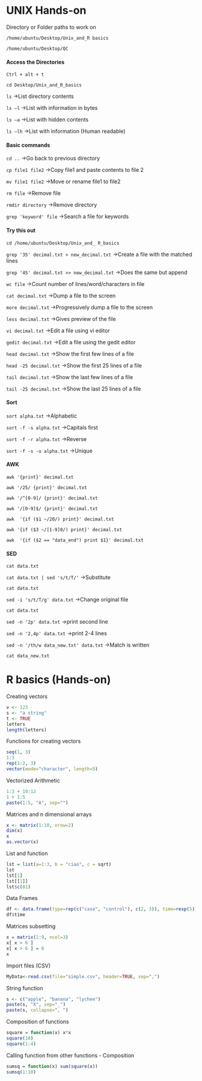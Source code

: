 # UNIX Hands-on

Directory or Folder paths to work on

`/home/ubuntu/Desktop/Unix_and_R basics`

`/home/ubuntu/Desktop/QC`

#### Access the Directories

`Ctrl + alt + t`

`cd Desktop/Unix_and_R_basics`


`ls`						&rarr;List directory contents

`ls –l`					&rarr;List with information in bytes

`ls –a`					&rarr;List with hidden contents

`ls –lh`				&rarr;List with information (Human readable)


#### Basic commands

`cd ..`						      &rarr;Go back to previous directory

`cp file1 file2`        &rarr;Copy file1 and paste contents to file 2

`mv file1 file2`        &rarr;Move or rename file1 to file2

`rm file`               &rarr;Remove file

`rmdir directory`       &rarr;Remove directory

`grep 'keyword' file`   &rarr;Search a file for keywords


#### Try this out

`cd /home/ubuntu/Desktop/Unix_and_ R_basics`

`grep '35' decimal.txt > new_decimal.txt`       &rarr;Create a file with the matched lines

`grep '45' decimal.txt >> new_decimal.txt`      &rarr;Does the same but append

`wc file`                                       &rarr;Count number of lines/word/characters in file

`cat decimal.txt`                               &rarr;Dump a file to the screen 

`more decimal.txt`                              &rarr;Progressively dump a file to the screen

`less decimal.txt`                              &rarr;Gives preview of the file

`vi decimal.txt`                                &rarr;Edit a file using vi editor

`gedit decimal.txt`                             &rarr;Edit a file using the gedit editor

`head decimal.txt`                              &rarr;Show the first few lines of a file

`head -25 decimal.txt`                          &rarr;Show the first 25 lines of a file

`tail decimal.txt`                              &rarr;Show the last few lines of a file

`tail -25 decimal.txt`                          &rarr;Show the last 25 lines of a file

#### Sort

`sort alpha.txt`              &rarr;Alphabetic  

`sort -f -s alpha.txt`        &rarr;Capitals first

`sort -f -r alpha.txt`        &rarr;Reverse

`sort -f -s -u alpha.txt`     &rarr;Unique

#### AWK


`awk '{print}' decimal.txt`

`awk '/25/ {print}' decimal.txt`

`awk '/^[0-9]/ {print}' decimal.txt`

`awk '/[0-9]$/ {print}' decimal.txt`

`awk  '{if ($1 ~/20/) print}' decimal.txt`

`awk '{if ($3 ~/[1-9]0/) print}' decimal.txt`

`awk  '{if ($2 == "data_end") print $1}' decimal.txt`

#### SED

`cat data.txt`


`cat data.txt | sed 's/t/T/'`	 	          &rarr;Substitute

`cat data.txt`

`sed -i 's/t/T/g' data.txt`   			      &rarr;Change original file

`cat data.txt`

`sed -n '2p' data.txt`          		      &rarr;print second line

`sed -n '2,4p' data.txt`      			      &rarr;print 2-4 lines

`sed -n '/th/w data_new.txt' data.txt`   	&rarr;Match is written

`cat data_new.txt`



# R basics (Hands-on)

Creating vectors
```R
v <- 123
s <- "a string"
t <- TRUE
letters
length(letters)
```

Functions for creating vectors
```R
seq(1, 3)
1:3
rep(1:2, 3)
vector(mode="character", length=5)
```

Vectorized Arithmetic
```R
1:3 + 10:12
1 + 1:5
paste(1:5, "A", sep="")
```

Matrices and n dimensional arrays
```R
x <- matrix(1:10, nrow=2)
dim(x)
x
as.vector(x)
```

List and function
```R
lst = list(a=1:3, b = "ciao", c = sqrt)
lst
lst[1]
lst[[1]]
lst$c(81)
```

Data Frames
```R
df <- data.frame(type=rep(c("case", "control"), c(2, 3)), time=rexp(5))
df$time
```

Matrices subsetting
```R
x = matrix(1:9, ncol=3)
x[ x > 6 ]
x[ x > 6 ] = 0
x
```

Import files (CSV)
```R
MyData<-read.csv(file="simple.csv", header=TRUE, sep=",")
```

String function
```R
s <- c("apple", "banana", "lychee")
paste(s, "X", sep="_")
paste(s, collapse=", ")
```

Composition of functions
```R
square = function(x) x*x
square(10)
square(1:4)
```

Calling function from other functions - Composition
```R
sumsq = function(x) sum(square(x))
sumsq(1:10)
```
